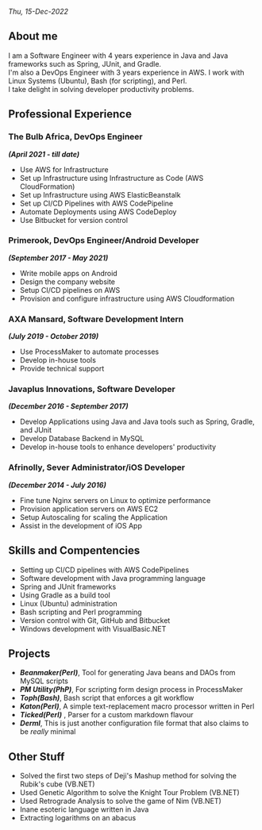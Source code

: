 <em>Thu, 15-Dec-2022</em><br />
<a href="https://linkedin.com/in/dejiadegbite" target="_blank" class="fa fa-linkedin fa-2x" style="margin : 12px 12px 12px 0px"></a>
<a href="https://twitter.com/d2alphame" target="_blank" class="fa fa-twitter fa-2x" style="margin : 12px"></a>
<a href="https://github.com/d2alphame" target="_blank" class="fa fa-github fa-2x" style="margin : 12px"></a>
<a href="https://facebook.com/dejiadegbite" target="_blank" class="fa fa-facebook fa-2x" style="margin : 12px"></a>
<a href="https://quora.com/profile/Deji-Adegbite" target="_blank" class="fa fa-quora fa-2x" style="margin : 12px"></a>

## About me

I am a Software Engineer with 4 years experience in Java and Java frameworks such as Spring, JUnit, and Gradle.  
I'm also a DevOps Engineer with 3 years experience in AWS. I work with Linux Systems (Ubuntu), Bash (for scripting),
and Perl.  
I take delight in solving developer productivity problems.

## Professional Experience

### The Bulb Africa, DevOps Engineer
***(April 2021 - till date)***
+ Use AWS for Infrastructure
+ Set up Infrastructure using Infrastructure as Code (AWS CloudFormation)
+ Set up Infrastructure using AWS ElasticBeanstalk
+ Set up CI/CD Pipelines with AWS CodePipeline
+ Automate Deployments using AWS CodeDeploy
+ Use Bitbucket for version control

### Primerook, DevOps Engineer/Android Developer
***(September 2017 - May 2021)***
+ Write mobile apps on Android
+ Design the company website
+ Setup CI/CD pipelines on AWS
+ Provision and configure infrastructure using AWS Cloudformation

### AXA Mansard, Software Development Intern 
***(July 2019 - October 2019)***
+ Use ProcessMaker to automate processes
+ Develop in-house tools
+ Provide technical support

### Javaplus Innovations, Software Developer
***(December 2016 - September 2017)***
+ Develop Applications using Java and Java tools such as Spring, Gradle, and JUnit
+ Develop Database Backend in MySQL
+ Develop in-house tools to enhance developers' productivity

### Afrinolly, Sever Administrator/iOS Developer
***(December 2014 - July 2016)***
+ Fine tune Nginx servers on Linux to optimize performance
+ Provision application servers on AWS EC2
+ Setup Autoscaling for scaling the Application
+ Assist in the development of iOS App

## Skills and Compentencies
+ Setting up CI/CD pipelines with AWS CodePipelines
+ Software development with Java programming language
+ Spring and JUnit frameworks
+ Using Gradle as a build tool
+ Linux (Ubuntu) administration
+ Bash scripting and Perl programming
+ Version control with Git, GitHub and Bitbucket
+ Windows development with VisualBasic.NET

## Projects
+ ***Beanmaker(Perl)***, Tool for generating Java beans and DAOs from MySQL scripts
+ ***PM Utility(PhP)***, For scripting form design process in ProcessMaker
+ ***Toph(Bash)***, Bash script that enforces a git workflow
+ ***Katon(Perl)***, A simple text-replacement macro processor written in Perl
+ ***Ticked(Perl)*** , Parser for a custom markdown flavour
+ ***Derml***, This is just another configuration file format that also claims to be _really_ minimal

## Other Stuff
+ Solved the first two steps of Deji's Mashup method for solving the Rubik's cube (VB.NET)
+ Used Genetic Algorithm to solve the Knight Tour Problem (VB.NET)
+ Used Retrograde Analysis to solve the game of Nim (VB.NET)
+ Inane esoteric language written in Java
+ Extracting logarithms on an abacus

<a href="https://linkedin.com/in/dejiadegbite" target="_blank" class="fa fa-linkedin fa-2x" style="margin : 12px 12px 12px 0px"></a>
<a href="https://twitter.com/d2alphame" target="_blank" class="fa fa-twitter fa-2x" style="margin : 12px"></a>
<a href="https://github.com/d2alphame" target="_blank" class="fa fa-github fa-2x" style="margin : 12px"></a>
<a href="https://facebook.com/dejiadegbite" target="_blank" class="fa fa-facebook fa-2x" style="margin : 12px"></a>
<a href="https://quora.com/profile/Deji-Adegbite" target="_blank" class="fa fa-quora fa-2x" style="margin : 12px"></a>